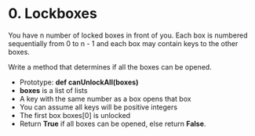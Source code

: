 # 0. Lockboxes
You have n number of locked boxes in front of you. Each box is numbered sequentially from 0 to n - 1 and each box may contain keys to the other boxes.

Write a method that determines if all the boxes can be opened.

- Prototype: **def canUnlockAll(boxes)**
- **boxes** is a list of lists
- A key with the same number as a box opens that box
- You can assume all keys will be positive integers
- The first box boxes[0] is unlocked
- Return **True** if all boxes can be opened, else return **False**.
